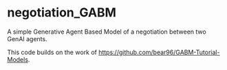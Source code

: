 # negotiation_GABM
A simple Generative Agent Based Model of a negotiation between two GenAI agents. 

This code builds on the work of https://github.com/bear96/GABM-Tutorial-Models. 
